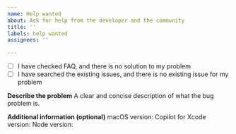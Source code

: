 ```yaml
---
name: Help wanted
about: Ask for help from the developer and the community
title: ''
labels: help wanted
assignees: ''

---
```


- [ ] I have checked FAQ, and there is no solution to my problem
- [ ] I have searched the existing issues, and there is no existing issue for my problem

**Describe the problem**
A clear and concise description of what the bug problem is.

**Additional information (optional)**
macOS version: 
Copilot for Xcode version:
Node version:
